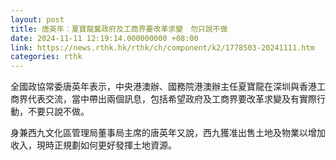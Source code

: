 ```yaml
---
layout: post
title: 唐英年︰夏寶龍冀政府及工商界要改革求變　勿只說不做
date: 2024-11-11 12:19:14.000000000 +08:00
link: https://news.rthk.hk/rthk/ch/component/k2/1778503-20241111.htm
categories: rthk
---
```


全國政協常委唐英年表示，中央港澳辦、國務院港澳辦主任夏寶龍在深圳與香港工商界代表交流，當中帶出兩個訊息，包括希望政府及工商界要改革求變及有實際行動，不要只說不做。

身兼西九文化區管理局董事局主席的唐英年又說，西九獲准出售土地及物業以增加收入，現時正規劃如何更好發揮土地資源。
